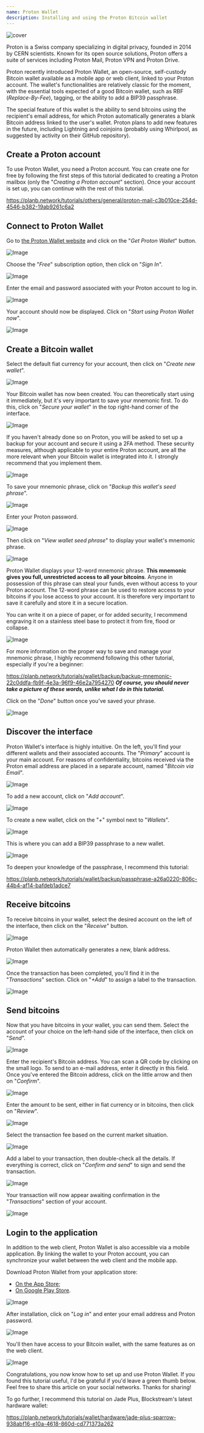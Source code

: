 ```yaml
---
name: Proton Wallet
description: Installing and using the Proton Bitcoin wallet
---
```

![cover](assets/cover.webp)

Proton is a Swiss company specializing in digital privacy, founded in 2014 by CERN scientists. Known for its open source solutions, Proton offers a suite of services including Proton Mail, Proton VPN and Proton Drive.

Proton recently introduced Proton Wallet, an open-source, self-custody Bitcoin wallet available as a mobile app or web client, linked to your Proton account. The wallet's functionalities are relatively classic for the moment, with the essential tools expected of a good Bitcoin wallet, such as RBF (*Replace-By-Fee*), tagging, or the ability to add a BIP39 passphrase.

The special feature of this wallet is the ability to send bitcoins using the recipient's email address, for which Proton automatically generates a blank Bitcoin address linked to the user's wallet. Proton plans to add new features in the future, including Lightning and coinjoins (probably using Whirlpool, as suggested by activity on their GitHub repository).

## Create a Proton account

To use Proton Wallet, you need a Proton account. You can create one for free by following the first steps of this tutorial dedicated to creating a Proton mailbox (only the "*Creating a Proton account*" section). Once your account is set up, you can continue with the rest of this tutorial.

https://planb.network/tutorials/others/general/proton-mail-c3b010ce-254d-4546-b382-19ab9261c6a2
## Connect to Proton Wallet

Go to [the Proton Wallet website](https://proton.me/wallet) and click on the "*Get Proton Wallet*" button.

![Image](assets/fr/01.webp)

Choose the "*Free*" subscription option, then click on "*Sign In*".

![Image](assets/fr/02.webp)

Enter the email and password associated with your Proton account to log in.

![Image](assets/fr/03.webp)

Your account should now be displayed. Click on "*Start using Proton Wallet now*".

![Image](assets/fr/04.webp)

## Create a Bitcoin wallet

Select the default fiat currency for your account, then click on "*Create new wallet*".

![Image](assets/fr/05.webp)

Your Bitcoin wallet has now been created. You can theoretically start using it immediately, but it's very important to save your mnemonic first. To do this, click on "*Secure your wallet*" in the top right-hand corner of the interface.

![Image](assets/fr/06.webp)

If you haven't already done so on Proton, you will be asked to set up a backup for your account and secure it using a 2FA method. These security measures, although applicable to your entire Proton account, are all the more relevant when your Bitcoin wallet is integrated into it. I strongly recommend that you implement them.

![Image](assets/fr/07.webp)

To save your mnemonic phrase, click on "*Backup this wallet's seed phrase*".

![Image](assets/fr/08.webp)

Enter your Proton password.

![Image](assets/fr/09.webp)

Then click on "*View wallet seed phrase*" to display your wallet's mnemonic phrase.

![Image](assets/fr/10.webp)

Proton Wallet displays your 12-word mnemonic phrase. **This mnemonic gives you full, unrestricted access to all your bitcoins**. Anyone in possession of this phrase can steal your funds, even without access to your Proton account. The 12-word phrase can be used to restore access to your bitcoins if you lose access to your account. It is therefore very important to save it carefully and store it in a secure location.

You can write it on a piece of paper, or for added security, I recommend engraving it on a stainless steel base to protect it from fire, flood or collapse.

![Image](assets/fr/11.webp)

For more information on the proper way to save and manage your mnemonic phrase, I highly recommend following this other tutorial, especially if you're a beginner:

https://planb.network/tutorials/wallet/backup/backup-mnemonic-22c0ddfa-fb9f-4e3a-96f9-46e2a7954270
_**Of course, you should never take a picture of these words, unlike what I do in this tutorial.**_

Click on the "*Done*" button once you've saved your phrase.

![Image](assets/fr/12.webp)

## Discover the interface

Proton Wallet's interface is highly intuitive. On the left, you'll find your different wallets and their associated accounts. The "*Primary*" account is your main account. For reasons of confidentiality, bitcoins received via the Proton email address are placed in a separate account, named "*Bitcoin via Email*".

![Image](assets/fr/13.webp)

To add a new account, click on "*Add account*".

![Image](assets/fr/14.webp)

To create a new wallet, click on the "*+*" symbol next to "*Wallets*".

![Image](assets/fr/15.webp)

This is where you can add a BIP39 passphrase to a new wallet.

![Image](assets/fr/16.webp)

To deepen your knowledge of the passphrase, I recommend this tutorial:

https://planb.network/tutorials/wallet/backup/passphrase-a26a0220-806c-44b4-af14-bafdeb1adce7
## Receive bitcoins

To receive bitcoins in your wallet, select the desired account on the left of the interface, then click on the "*Receive*" button.

![Image](assets/fr/17.webp)

Proton Wallet then automatically generates a new, blank address.

![Image](assets/fr/18.webp)

Once the transaction has been completed, you'll find it in the "*Transactions*" section. Click on "*+Add*" to assign a label to the transaction.

![Image](assets/fr/19.webp)

## Send bitcoins

Now that you have bitcoins in your wallet, you can send them. Select the account of your choice on the left-hand side of the interface, then click on "*Send*".

![Image](assets/fr/20.webp)

Enter the recipient's Bitcoin address. You can scan a QR code by clicking on the small logo. To send to an e-mail address, enter it directly in this field. Once you've entered the Bitcoin address, click on the little arrow and then on "*Confirm*".

![Image](assets/fr/21.webp)

Enter the amount to be sent, either in fiat currency or in bitcoins, then click on "*Review*".

![Image](assets/fr/22.webp)

Select the transaction fee based on the current market situation.

![Image](assets/fr/23.webp)

Add a label to your transaction, then double-check all the details. If everything is correct, click on "*Confirm and send*" to sign and send the transaction.

![Image](assets/fr/24.webp)

Your transaction will now appear awaiting confirmation in the "*Transactions*" section of your account.

![Image](assets/fr/25.webp)

## Login to the application

In addition to the web client, Proton Wallet is also accessible via a mobile application. By linking the wallet to your Proton account, you can synchronize your wallet between the web client and the mobile app.

Download Proton Wallet from your application store:


- [On the App Store](https://apps.apple.com/us/app/proton-wallet-secure-btc/id6479609548);
- [On Google Play Store](https://play.google.com/store/apps/details?id=me.proton.wallet.android).

![Image](assets/fr/26.webp)

After installation, click on "*Log in*" and enter your email address and Proton password.

![Image](assets/fr/27.webp)

You'll then have access to your Bitcoin wallet, with the same features as on the web client.

![Image](assets/fr/28.webp)

Congratulations, you now know how to set up and use Proton Wallet. If you found this tutorial useful, I'd be grateful if you'd leave a green thumb below. Feel free to share this article on your social networks. Thanks for sharing!

To go further, I recommend this tutorial on Jade Plus, Blockstream's latest hardware wallet:

https://planb.network/tutorials/wallet/hardware/jade-plus-sparrow-938abf16-e10a-4618-860d-cd771373a262
